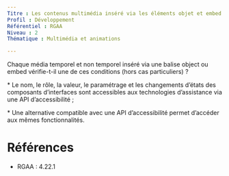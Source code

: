 ```yaml
---
Titre : Les contenus multimédia inséré via les éléments objet et embed sont compatibles avec les aides techniques.
Profil : Développement
Référentiel : RGAA
Niveau : 2
Thématique : Multimédia et animations

---
```

Chaque média temporel et non temporel inséré via une balise object ou embed vérifie-t-il une de ces conditions (hors cas particuliers) ?

\* Le nom, le rôle, la valeur, le paramétrage et les changements d’états des composants d’interfaces sont accessibles aux technologies d’assistance via une API d’accessibilité ;

\* Une alternative compatible avec une API d’accessibilité permet d’accéder aux mêmes fonctionnalités.

# Références

*   RGAA : 4.22.1